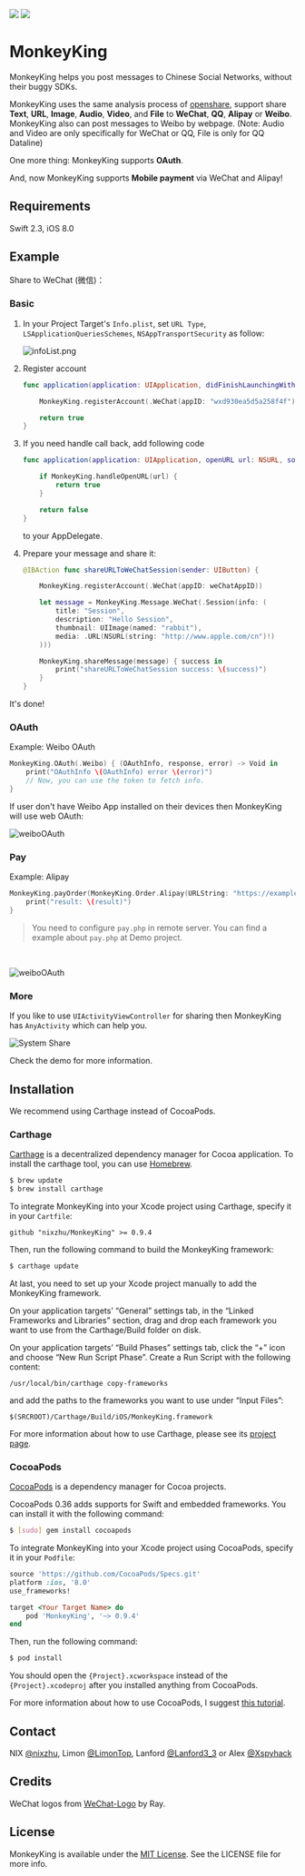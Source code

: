 <p>
<a href="http://cocoadocs.org/docsets/MonkeyKing"><img src="https://img.shields.io/cocoapods/v/MonkeyKing.svg?style=flat"></a>
<a href="https://github.com/Carthage/Carthage/"><img src="https://img.shields.io/badge/Carthage-compatible-4BC51D.svg?style=flat"></a>
</p>

# MonkeyKing

MonkeyKing helps you post messages to Chinese Social Networks, without their buggy SDKs.

MonkeyKing uses the same analysis process of [openshare](https://github.com/100apps/openshare), support share **Text**, **URL**, **Image**, **Audio**, **Video**, and **File** to **WeChat**, **QQ**, **Alipay** or **Weibo**. MonkeyKing also can post messages to Weibo by webpage. (Note: Audio and Video are only specifically for WeChat or QQ, File is only for QQ Dataline)

One more thing: MonkeyKing supports **OAuth**.

And, now MonkeyKing supports **Mobile payment** via WeChat and Alipay!

## Requirements

Swift 2.3, iOS 8.0

## Example

Share to WeChat (微信)：

### Basic

1. In your Project Target's `Info.plist`, set `URL Type`, `LSApplicationQueriesSchemes`, `NSAppTransportSecurity` as follow:

	![infoList.png](https://raw.githubusercontent.com/nixzhu/MonkeyKing/master/images/infoList.png)

2. Register account

	```swift
	func application(application: UIApplication, didFinishLaunchingWithOptions launchOptions: [NSObject: AnyObject]?) -> Bool {

	    MonkeyKing.registerAccount(.WeChat(appID: "wxd930ea5d5a258f4f"))

	    return true
	}
	```

3. If you need handle call back, add following code

	```swift
    func application(application: UIApplication, openURL url: NSURL, sourceApplication: String?, annotation: AnyObject) -> Bool {

        if MonkeyKing.handleOpenURL(url) {
            return true
        }

        return false
    }
	```

	to your AppDelegate.

4. Prepare your message and share it:

	```swift
    @IBAction func shareURLToWeChatSession(sender: UIButton) {

        MonkeyKing.registerAccount(.WeChat(appID: weChatAppID))

        let message = MonkeyKing.Message.WeChat(.Session(info: (
            title: "Session",
            description: "Hello Session",
            thumbnail: UIImage(named: "rabbit"),
            media: .URL(NSURL(string: "http://www.apple.com/cn")!)
        )))

        MonkeyKing.shareMessage(message) { success in
            print("shareURLToWeChatSession success: \(success)")
        }
    }
	```

It's done!


### OAuth

Example: Weibo OAuth

```swift
MonkeyKing.OAuth(.Weibo) { (OAuthInfo, response, error) -> Void in
    print("OAuthInfo \(OAuthInfo) error \(error)")
    // Now, you can use the token to fetch info.
}
```

If user don't have Weibo App installed on their devices then MonkeyKing will use web OAuth:

![weiboOAuth](https://raw.githubusercontent.com/nixzhu/MonkeyKing/master/images/wbOAuth.png)


### Pay

Example: Alipay

```swift
MonkeyKing.payOrder(MonkeyKing.Order.Alipay(URLString: "https://example.com/pay.php?payType=alipay")) { result in
    print("result: \(result)")
}
```
> You need to configure `pay.php` in remote server. You can find a example about `pay.php` at Demo project.

<br />

![weiboOAuth](https://raw.githubusercontent.com/nixzhu/MonkeyKing/master/images/alipay.gif)


### More

If you like to use `UIActivityViewController` for sharing then MonkeyKing has `AnyActivity` which can help you.

![System Share](https://raw.githubusercontent.com/nixzhu/MonkeyKing/master/images/system_share.png)

Check the demo for more information.

## Installation

We recommend using Carthage instead of CocoaPods.

### Carthage

[Carthage](https://github.com/Carthage/Carthage) is a decentralized dependency manager for Cocoa application. To install the carthage tool, you can use [Homebrew](http://brew.sh).

```bash
$ brew update
$ brew install carthage
```

To integrate MonkeyKing into your Xcode project using Carthage, specify it in your `Cartfile`:

```ogdl
github "nixzhu/MonkeyKing" >= 0.9.4
```

Then, run the following command to build the MonkeyKing framework:

```bash
$ carthage update
```

At last, you need to set up your Xcode project manually to add the MonkeyKing framework.

On your application targets’ “General” settings tab, in the “Linked Frameworks and Libraries” section, drag and drop each framework you want to use from the Carthage/Build folder on disk.

On your application targets’ “Build Phases” settings tab, click the “+” icon and choose “New Run Script Phase”. Create a Run Script with the following content:

```
/usr/local/bin/carthage copy-frameworks
```

and add the paths to the frameworks you want to use under “Input Files”:

```
$(SRCROOT)/Carthage/Build/iOS/MonkeyKing.framework
```

For more information about how to use Carthage, please see its [project page](https://github.com/Carthage/Carthage).

### CocoaPods

[CocoaPods](http://cocoapods.org) is a dependency manager for Cocoa projects.

CocoaPods 0.36 adds supports for Swift and embedded frameworks. You can install it with the following command:

```bash
$ [sudo] gem install cocoapods
```

To integrate MonkeyKing into your Xcode project using CocoaPods, specify it in your `Podfile`:

```ruby
source 'https://github.com/CocoaPods/Specs.git'
platform :ios, '8.0'
use_frameworks!

target <Your Target Name> do
    pod 'MonkeyKing', '~> 0.9.4'
end
```

Then, run the following command:

```bash
$ pod install
```

You should open the `{Project}.xcworkspace` instead of the `{Project}.xcodeproj` after you installed anything from CocoaPods.

For more information about how to use CocoaPods, I suggest [this tutorial](http://www.raywenderlich.com/64546/introduction-to-cocoapods-2).

## Contact

NIX [@nixzhu](https://twitter.com/nixzhu),
Limon [@LimonTop](http://weibo.com/u/1783821582),
Lanford [@Lanford3_3](http://weibo.com/accoropitor) or
Alex [@Xspyhack](http://weibo.com/xspyhack)

## Credits

WeChat logos from [WeChat-Logo](https://github.com/RayPS/WeChat-Logo) by Ray.

## License

MonkeyKing is available under the [MIT License][mitLink]. See the LICENSE file for more info.

[mitLink]:http://opensource.org/licenses/MIT

